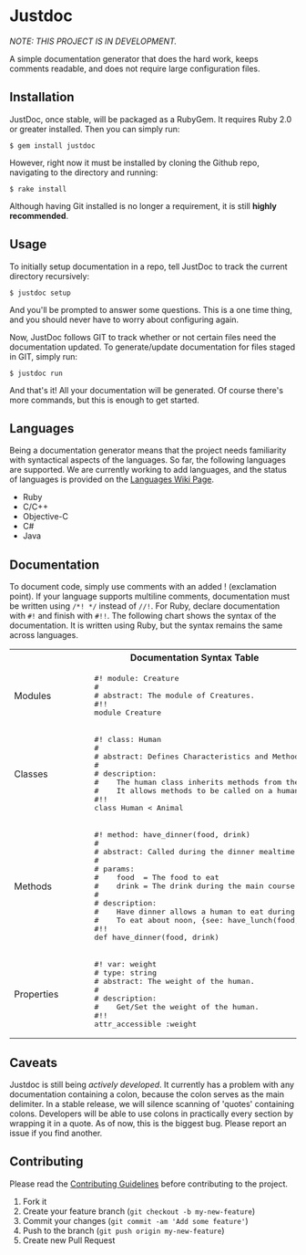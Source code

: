# Justdoc

_NOTE: THIS PROJECT IS IN DEVELOPMENT._

A simple documentation generator that does the hard work, keeps comments readable, and does not require large configuration files. 

## Installation

JustDoc, once stable, will be packaged as a RubyGem. It requires Ruby 2.0 or greater installed. Then you can simply run:

    $ gem install justdoc
    
However, right now it must be installed by cloning the Github repo, navigating to the directory and running:

    $ rake install

Although having Git installed is no longer a requirement, it is still __highly recommended__. 

## Usage

To initially setup documentation in a repo, tell JustDoc to track the current directory recursively:

    $ justdoc setup

And you'll be prompted to answer some questions. This is a one time thing, and you should never have to worry about configuring again.  

Now, JustDoc follows GIT to track whether or not certain files need the documentation updated. To generate/update documentation for files staged in GIT, simply run:

    $ justdoc run

And that's it! All your documentation will be generated. Of course there's more commands, but this is enough to get started.

## Languages
Being a documentation generator means that the project needs familiarity with syntactical aspects of the languages.  So far, the following languages are supported. We are currently working to add languages, and the status of languages is provided on the [Languages Wiki Page]().  

  - Ruby
  - C/C++  
  - Objective-C  
  - C#  
  - Java

## Documentation
To document code, simply use comments with an added ! (exclamation point).  If your language supports multiline comments, documentation must be written using `/*! */` instead of `//!`.  For Ruby, declare documentation with `#!` and finish with `#!!`. The following chart shows the syntax of the documentation. It is written using Ruby, but the syntax remains the same across languages.

<table>
  <tr><th colspan="2" style="text-align:center;">Documentation Syntax Table</th></tr>
  <tr>
    <td>Modules</td>
    <td>
    <pre>      #! module: Creature
      #
      # abstract: The module of Creatures.
      #!!
      module Creature</pre></td>
  </tr>
  <tr>
    <td>Classes</td>
    <td>
    <pre>      #! class: Human
      #
      # abstract: Defines Characteristics and Methods of a Human.
      #
      # description:
      #    The human class inherits methods from the Animal class.
      #    It allows methods to be called on a human object.
      #!!
      class Human &lt; Animal</pre></td>
  </tr>
  <tr>
    <td>Methods</td>
    <td>
    <pre>      #! method: have_dinner(food, drink)
      #
      # abstract: Called during the dinner mealtime.
      #
      # params:
      #    food  = The food to eat
      #    drink = The drink during the main course
      #
      # description:
      #    Have dinner allows a human to eat during the evening time.
      #    To eat about noon, {see: have_lunch(food, drink)}
      #!!
      def have_dinner(food, drink)</pre></td>
  </tr>
  <tr>
    <td>Properties</td>
    <td>
    <pre>      #! var: weight
      # type: string
      # abstract: The weight of the human.
      #
      # description:
      #    Get/Set the weight of the human.
      #!!
      attr_accessible :weight</pre></td>
  </tr>
</table>

## Caveats
Justdoc is still being _actively developed_.  It currently has a problem with any documentation containing a colon, because
the colon serves as the main delimiter.  In a stable release, we will silence scanning of 'quotes' containing colons.  Developers
will be able to use colons in practically every section by wrapping it in a quote.  As of now, this is the biggest bug.  Please
report an issue if you find another.

## Contributing

Please read the [Contributing Guidelines](https://github.com/codeblooded/justdoc/blob/master/CONTRIBUTING.md) before contributing to the project.

1. Fork it
2. Create your feature branch (`git checkout -b my-new-feature`)
3. Commit your changes (`git commit -am 'Add some feature'`)
4. Push to the branch (`git push origin my-new-feature`)
5. Create new Pull Request

